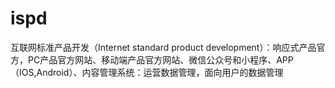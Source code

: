 # ispd
 互联网标准产品开发（Internet standard product development）：响应式产品官方，PC产品官方网站、移动端产品官方网站、微信公众号和小程序、APP（IOS,Android）、内容管理系统：运营数据管理，面向用户的数据管理
